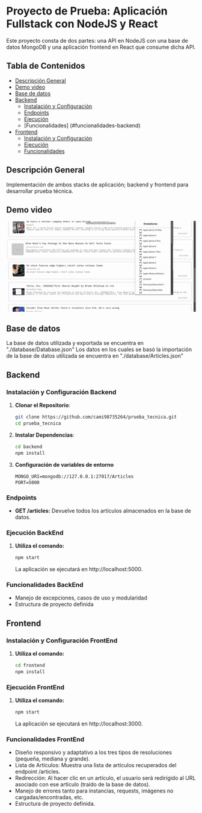 # Proyecto de Prueba: Aplicación Fullstack con NodeJS y React

Este proyecto consta de dos partes: una API en NodeJS con una base de datos MongoDB y una aplicación frontend en React que consume dicha API.

## Tabla de Contenidos
- [Descripción General](#descripción-general)
- [Demo video](#demo-video)
- [Base de datos](#base-de-datos)
- [Backend](#backend)
  - [Instalación y Configuración](#instalación-y-configuración-backend)
  - [Endpoints](#endpoints)
  - [Ejecución](#ejecución-backend)
  - [Funcionalidades] (#funcionalidades-backend)
- [Frontend](#frontend)
  - [Instalación y Configuración](#instalación-y-configuración-frontend)
  - [Ejecución](#ejecución-frontend)
  - [Funcionalidades](#funcionalidades-frontend)

## Descripción General

Implementación de ambos stacks de aplicación; backend y frontend para desarrollar prueba técnica.

## Demo video
![gif-sample](https://github.com/cami98735264/prueba_tecnica/blob/main/gif-sample.gif)

## Base de datos
La base de datos utilizada y exportada se encuentra en "./database/Database.json"
Los datos en los cuales se basó la importación de la base de datos utilizada se encuentra en "./database/Articles.json"

## Backend

### Instalación y Configuración Backend

1. **Clonar el Repositorio**:
   ```sh
   git clone https://github.com/cami98735264/prueba_tecnica.git
   cd prueba_tecnica
   ```
   
2. **Instalar Dependencias**:
   ```sh
   cd backend
   npm install
   ```

3. **Configuración de variables de entorno**
    ```env
    MONGO_URI=mongodb://127.0.0.1:27017/Articles
    PORT=5000
    ```
### Endpoints
- **GET /articles:** Devuelve todos los artículos almacenados en la base de datos.

### Ejecución BackEnd
1. **Utiliza el comando:**
    ```sh
    npm start
    ```
    La aplicación se ejecutará en http://localhost:5000.

### Funcionalidades BackEnd
- Manejo de excepciones, casos de uso y modularidad
- Estructura de proyecto definida

## Frontend
### Instalación y Configuración FrontEnd
1. **Utiliza el comando:**
    ```sh
    cd frontend
    npm install
    ```
### Ejecución FrontEnd
1. **Utiliza el comando:**
    ```sh
    npm start
    ```
    La aplicación se ejecutará en http://localhost:3000.
    
### Funcionalidades FrontEnd
- Diseño responsivo y adaptativo a los tres tipos de resoluciones (pequeña, mediana y grande).
- Lista de Artículos: Muestra una lista de artículos recuperados del endpoint /articles.
- Redirección: Al hacer clic en un artículo, el usuario será redirigido al URL asociado con ese artículo (traído de la base de datos).
- Manejo de errores tanto para instancias, requests, imágenes no cargadas/encontradas, etc.
- Estructura de proyecto definida.
